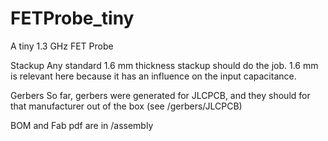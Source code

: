 # FETProbe_tiny
A tiny 1.3 GHz FET Probe

Stackup
Any standard 1.6 mm thickness stackup should do the job. 1.6 mm is relevant here because it has an influence on the input capacitance.

Gerbers
So far, gerbers were generated for JLCPCB, and they should for that manufacturer out of the box (see /gerbers/JLCPCB)

BOM and Fab pdf are in /assembly
